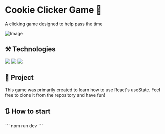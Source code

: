 # Cookie Clicker Game 🍪

A clicking game designed to help pass the time

![Image](https://github.com/user-attachments/assets/31caf900-cfcf-4d02-a3f5-1d6f3a96b9d6)

## ⚒️ Technologies
<div>
 <img src="[https://img.shields.io/badge/TypeScript-007ACC?style=for-the-badge&logo=typescript&logoColor=white](https://img.shields.io/badge/JavaScript-F7DF1E?style=for-the-badge&logo=javascript&logoColor=black)">
 <img src="https://img.shields.io/badge/React-20232A?style=for-the-badge&logo=react&logoColor=61DAFB">
 <img src="https://img.shields.io/badge/Tailwind_CSS-38B2AC?style=for-the-badge&logo=tailwind-css&logoColor=white">
</div>

## 📁 Project
This game was primarily created to learn how to use React's useState. Feel free to clone it from the repository and have fun!

## 🔃 How to start

ˋˋˋ
npm run dev
ˋˋˋ
